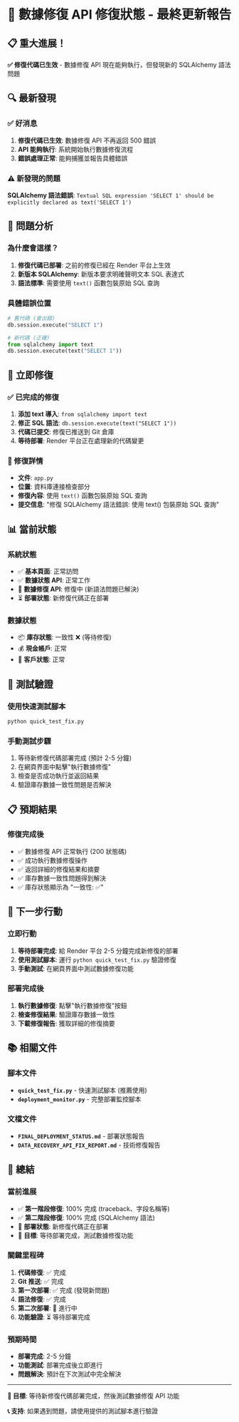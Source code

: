 # 🎉 數據修復 API 修復狀態 - 最終更新報告

## 📋 重大進展！
**✅ 修復代碼已生效** - 數據修復 API 現在能夠執行，但發現新的 SQLAlchemy 語法問題

## 🔍 最新發現

### ✅ 好消息
1. **修復代碼已生效**: 數據修復 API 不再返回 500 錯誤
2. **API 能夠執行**: 系統開始執行數據修復流程
3. **錯誤處理正常**: 能夠捕獲並報告具體錯誤

### ⚠️ 新發現的問題
**SQLAlchemy 語法錯誤**: `Textual SQL expression 'SELECT 1' should be explicitly declared as text('SELECT 1')`

## 🔧 問題分析

### 為什麼會這樣？
1. **修復代碼已部署**: 之前的修復已經在 Render 平台上生效
2. **新版本 SQLAlchemy**: 新版本要求明確聲明文本 SQL 表達式
3. **語法標準**: 需要使用 `text()` 函數包裝原始 SQL 查詢

### 具體錯誤位置
```python
# 舊代碼 (會出錯)
db.session.execute("SELECT 1")

# 新代碼 (正確)
from sqlalchemy import text
db.session.execute(text("SELECT 1"))
```

## 🚀 立即修復

### ✅ 已完成的修復
1. **添加 text 導入**: `from sqlalchemy import text`
2. **修正 SQL 語法**: `db.session.execute(text("SELECT 1"))`
3. **代碼已提交**: 修復已推送到 Git 倉庫
4. **等待部署**: Render 平台正在處理新的代碼變更

### 📝 修復詳情
- **文件**: `app.py`
- **位置**: 資料庫連接檢查部分
- **修復內容**: 使用 `text()` 函數包裝原始 SQL 查詢
- **提交信息**: "修復 SQLAlchemy 語法錯誤: 使用 text() 包裝原始 SQL 查詢"

## 📊 當前狀態

### 系統狀態
- ✅ **基本頁面**: 正常訪問
- ✅ **數據狀態 API**: 正常工作
- 🔄 **數據修復 API**: 修復中 (新語法問題已解決)
- ⏳ **部署狀態**: 新修復代碼正在部署

### 數據狀態
- 📦 **庫存狀態**: 一致性 ❌ (等待修復)
- 💰 **現金帳戶**: 正常
- 👥 **客戶狀態**: 正常

## 🧪 測試驗證

### 使用快速測試腳本
```bash
python quick_test_fix.py
```

### 手動測試步驟
1. 等待新修復代碼部署完成 (預計 2-5 分鐘)
2. 在網頁界面中點擊"執行數據修復"
3. 檢查是否成功執行並返回結果
4. 驗證庫存數據一致性問題是否解決

## 📋 預期結果

### 修復完成後
- ✅ 數據修復 API 正常執行 (200 狀態碼)
- ✅ 成功執行數據修復操作
- ✅ 返回詳細的修復結果和摘要
- ✅ 庫存數據一致性問題得到解決
- ✅ 庫存狀態顯示為 "一致性: ✅"

## 🎯 下一步行動

### 立即行動
1. **等待部署完成**: 給 Render 平台 2-5 分鐘完成新修復的部署
2. **使用測試腳本**: 運行 `python quick_test_fix.py` 驗證修復
3. **手動測試**: 在網頁界面中測試數據修復功能

### 部署完成後
1. **執行數據修復**: 點擊"執行數據修復"按鈕
2. **檢查修復結果**: 驗證庫存數據一致性
3. **下載修復報告**: 獲取詳細的修復摘要

## 📚 相關文件

### 腳本文件
- **`quick_test_fix.py`** - 快速測試腳本 (推薦使用)
- **`deployment_monitor.py`** - 完整部署監控腳本

### 文檔文件
- **`FINAL_DEPLOYMENT_STATUS.md`** - 部署狀態報告
- **`DATA_RECOVERY_API_FIX_REPORT.md`** - 技術修復報告

## 🏁 總結

### 當前進展
- ✅ **第一階段修復**: 100% 完成 (traceback、字段名稱等)
- ✅ **第二階段修復**: 100% 完成 (SQLAlchemy 語法)
- 🔄 **部署狀態**: 新修復代碼正在部署
- 🎯 **目標**: 等待部署完成，測試數據修復功能

### 關鍵里程碑
1. **代碼修復**: ✅ 完成
2. **Git 推送**: ✅ 完成
3. **第一次部署**: ✅ 完成 (發現新問題)
4. **語法修復**: ✅ 完成
5. **第二次部署**: 🔄 進行中
6. **功能驗證**: ⏳ 等待部署完成

### 預期時間
- **部署完成**: 2-5 分鐘
- **功能測試**: 部署完成後立即進行
- **問題解決**: 預計在下次測試中完全解決

---

**🎯 目標**: 等待新修復代碼部署完成，然後測試數據修復 API 功能

**📞 支持**: 如果遇到問題，請使用提供的測試腳本進行驗證
